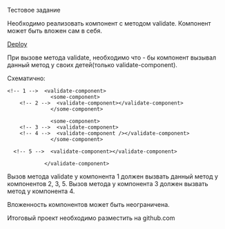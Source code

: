 Тестовое задание

Необходимо реализовать компонент с методом validate.
Компонент может быть вложен сам в себя.

[Deploy](https://stasnemy-test-9-react.netlify.app/)

При вызове метода validate, необходимо что - бы компонент вызывал данный метод у своих детей(только validate-component).

Схематично:

    <!-- 1 -->  <validate-component>
                  <some-component>
        <!-- 2 -->  <validate-component></validate-component>
                  </some-component>

                  <some-component>
        <!-- 3 -->  <validate-component>
        <!-- 4 -->  <validate-component /></validate-component>
                  </some-component>

      <!-- 5 -->  <validate-component></validate-component>

                </validate-component>

Вызов метода validate у компонента 1 должен вызвать данный метод у компонентов 2, 3, 5.
Вызов метода у компонента 3 должен вызвать метод у компонента 4.

Вложенность компонентов может быть неограничена.

Итоговый проект необходимо разместить на github.com
